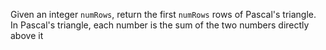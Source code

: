 Given an integer `numRows`, return the first `numRows` rows of Pascal's triangle.
In Pascal's triangle, each number is the sum of the two numbers directly above it